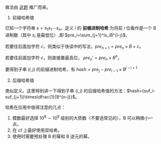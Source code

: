 做法由 [这题](https://www.luogu.com.cn/problem/CF504E) 推广而来。


1. 前缀哈希值

已知一个字符串 $s=s_1s_1\cdots s_n$，定义 $i$ 的 **前缀进制哈希** 为将前 $i$ 位看作是一个 $B$ 进制数（其中 $s_i$ 是最低位）,即 $pre_i=\sum_{j=1}^is_iB^{i-j}$。

若要往后面加字符 $c$，则类似于快读中的写法，$pre_{n+1}=pre_n \times B + c$。

若要往前面加字符 $c$，则直接置最高位， $pre_n'=pre_n \times B^n$。

要得到子串 $(i,j)$ 的前缀进制哈希，有 $hash=pre_j-pre_{i-1}\times B^{j-i+1}$

2. 后缀哈希值

类似定义。这里特别讲一下得到子串 $(i,j)$ 的后缀哈希值的方法：$hash=(suf_i-suf_{j+1})\times\dfrac{1}{B^{n-j}}$。

哈希在应用中值得注意的几点：

1. 模数最好选择 $10^8\sim 10^9$ 级别的大质数（不要选常见的），B 可以稍微小一点。
2. 在 cf 上最好使用双哈希。
3. 使用时需要预处理 B 的幂和 B 逆元的幂。